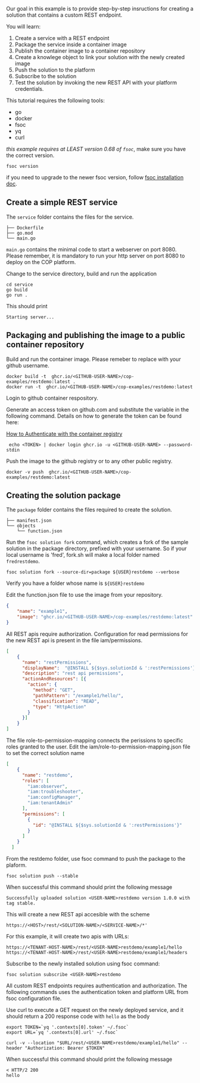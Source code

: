 Our goal in this example is to provide step-by-step insructions for creating a solution that contains a custom REST endpoint. 

You will learn:

1. Create a service with a REST endpoint
1. Package the service inside a container image
1. Publish the container image to a container repository
1. Create a knowlege object to link your solution with the newly created image
1. Push the solution to the platform
1. Subscribe to the solution
1. Test the solution by invoking the new REST API with your platform credentials.

This tutorial requires the following tools:

- go
- docker
- fsoc
- yq
- curl

*this example requires at LEAST version 0.68 of `fsoc`*, make sure you have the
correct version.

```shell
fsoc version
```

if you need to upgrade to the newer fsoc version,
follow [fsoc installation doc](https://github.com/cisco-open/fsoc).


Create a simple REST service
---------------

The `service` folder contains the files for the service.
```text
├── Dockerfile
├── go.mod
└── main.go
```

`main.go` contains the minimal code to start a webserver on port 8080. Please remember, it is mandatory to run your http server on port 8080 to deploy on the COP platform.


Change to the service directory, build and run the application

```shell
cd service
go build
go run .
```
This should print
```shell
Starting server...
```


Packaging and publishing the image to a public container repository
---------------


Build and run the container image.
Please remeber to replace <GITHUB-USER-NAME> with your github username.

```shell
docker build -t  ghcr.io/<GITHUB-USER-NAME>/cop-examples/restdemo:latest .
docker run -t  ghcr.io/<GITHUB-USER-NAME>/cop-examples/restdemo:latest
```

Login to github  container respository. 

Generate an access token on github.com and substitute the <TOKEN> variable in the following command. Details on how to generate the token can be found here:

[How to Authenticate with the container registry](https://docs.github.com/en/packages/working-with-a-github-packages-registry/working-with-the-container-registry#authenticating-to-the-container-registry) 


```shell
 echo <TOKEN> | docker login ghcr.io -u <GITHUB-USER-NAME> --password-stdin
```


Push the image to the github registry or to any other public registry.

```shell
docker -v push  ghcr.io/<GITHUB-USER-NAME>/cop-examples/restdemo:latest
```

Creating the solution package
---------------

The `package` folder contains the files required to create the solution.

```text
├── manifest.json
└── objects
    └── function.json
```

Run the `fsoc solution fork` command, which creates a fork of the sample solution in the package directory, prefixed with your username. So if your local username is 'fred', fork.sh will make a local folder
named `fredrestdemo`. 
```shell
fsoc solution fork --source-dir=package ${USER}restdemo --verbose
```

Verify you have a folder whose name is `${USER}restdemo`


Edit the function.json file to use the image from your repository.

```json
{
    "name": "example1",
    "image": "ghcr.io/<GITHUB-USER-NAME>/cop-examples/restdemo:latest"
}
```

All REST apis require authorization. Configuration for read permissions for the new REST api is present in the file iam/permissions.

```json
[
    {
      "name": "restPermissions",
      "displayName":  "@INSTALL ${$sys.solutionId & ':restPermissions'}",
      "description": "rest api permissions",
      "actionAndResources": [{
        "action": {
          "method": "GET",
          "pathPattern": "/example1/hello/",
          "classification": "READ",
          "type": "HttpAction"
        }
      }]
    }
]
```

The file role-to-permission-mapping connects the perissions to specific roles granted to the user. Edit the iam/role-to-permission-mapping.json file to set the correct solution name

```json
[
    {
      "name": "restdemo",
      "roles": [
        "iam:observer",
        "iam:troubleshooter",
        "iam:configManager",
        "iam:tenantAdmin"
      ],
      "permissions": [
        {
          "id": "@INSTALL ${$sys.solutionId & ':restPermissions'}"
        }
      ]
    }
  ]
```


From the restdemo folder, use fsoc command to push the package to the plaform.

```shell
fsoc solution push --stable
```

 When successful this command should print the following message

 ```shell
 Successfully uploaded solution <USER-NAME>restdemo version 1.0.0 with tag stable.
 ``` 

 This will create a new REST api accesible with the scheme

```shell
https://<HOST>/rest/<SOLUTION-NAME>/<SERVICE-NAME>/*'

```

For this example, it will create two apis with URLs:

```shell
https://<TENANT-HOST-NAME>/rest/<USER-NAME>restdemo/example1/hello
https://<TENANT-HOST-NAME>/rest/<USER-NAME>restdemo/example1/headers

````

 Subscribe to the newly installed solution using fsoc command:
 ```shell
 fsoc solution subscribe <USER-NAME>restdemo
 ```

All custom REST endpoints requires authentication and authorization. 
The following commands uses the authentication token and platform URL from fsoc configuration file. 

Use curl to execute a GET request on the newly deployed service, and it should return a 200 response code with `hello` as the body

```shell
export TOKEN=`yq '.contexts[0].token' ~/.fsoc`
export URL=`yq '.contexts[0].url' ~/.fsoc`

curl -v --location "$URL/rest/<USER-NAME>restdemo/example1/hello" --header "Authorization: Bearer $TOKEN"
```
 When successful this command should print the following message


```shell
< HTTP/2 200
hello

```